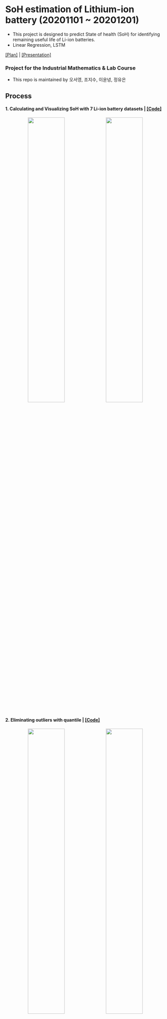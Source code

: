 # SoH estimation of Lithium-ion battery (20201101 ~ 20201201)
- This project is designed to predict State of health (SoH) for identifying remaining useful life of Li-ion batteries.
- Linear Regression, LSTM  

[[Plan]](https://github.com/OH-Seoyoung/SoH_estimation_of_Lithium-ion_battery/blob/master/Project_Plan.pdf) | [[Presentation]](https://github.com/OH-Seoyoung/SoH_estimation_of_Lithium-ion_battery/blob/master/Presentation.pdf)  

### Project for the Industrial Mathematics & Lab Course
- This repo is maintained by 오서영, 조지수, 이윤녕, 정유은  

## Process  
#### **1**. Calculating and Visualizing SoH with 7 Li-ion battery datasets | [[Code]](https://github.com/OH-Seoyoung/SoH_estimation_of_Lithium-ion_battery/blob/master/1_Calculation_and_Visulaliztion_of_SoH/Calculation_and_Visualization_of_SoH.ipynb)  

<div align="center">
<img src="https://github.com/OH-Seoyoung/SoH_estimation_of_Lithium-ion_battery/blob/master/1_Calculation_and_Visulaliztion_of_SoH/fig/SoH_B05.jpg?raw=True" width="48%">
<img src="https://github.com/OH-Seoyoung/SoH_estimation_of_Lithium-ion_battery/blob/master/1_Calculation_and_Visulaliztion_of_SoH/fig/SoH_B47.jpg?raw=True" width="48%"> <br>
</div>  

#### **2**. Eliminating outliers with quantile | [[Code]](https://github.com/OH-Seoyoung/SoH_estimation_of_Lithium-ion_battery/blob/master/2_Elimination_of_outliers/Calculation_and_Visualization_of_refined_SoH.ipynb)  

<div align="center">
<img src="https://github.com/OH-Seoyoung/SoH_estimation_of_Lithium-ion_battery/blob/master/2_Elimination_of_outliers/fig/A_group.jpg?raw=True" width="48%">
<img src="https://github.com/OH-Seoyoung/SoH_estimation_of_Lithium-ion_battery/blob/master/2_Elimination_of_outliers/fig/C_group.jpg?raw=True" width="48%"> <br>
</div>  

#### **3**. Linear Regression | [[Code]](https://github.com/OH-Seoyoung/SoH_estimation_of_Lithium-ion_battery/blob/master/3_Linear_Regresssion_with_SoH/SoH_estimation_with_Linear_Regression.m)  

- Start at **50%** Cycle
<div align="center">
<img src="https://github.com/OH-Seoyoung/SoH_estimation_of_Lithium-ion_battery/blob/master/3_Linear_Regresssion_with_SoH/fig/50%25/B05_Linear.jpg?raw=True" width="48%">
<img src="https://github.com/OH-Seoyoung/SoH_estimation_of_Lithium-ion_battery/blob/master/3_Linear_Regresssion_with_SoH/fig/50%25/B47_Linear.jpg?raw=True" width="48%"> <br>
</div>  

- Start at **70%** Cycle
<div align="center">
<img src="https://github.com/OH-Seoyoung/SoH_estimation_of_Lithium-ion_battery/blob/master/3_Linear_Regresssion_with_SoH/fig/70%25/B05_Linear.jpg?raw=True" width="48%">
<img src="https://github.com/OH-Seoyoung/SoH_estimation_of_Lithium-ion_battery/blob/master/3_Linear_Regresssion_with_SoH/fig/70%25/B47_Linear.jpg?raw=True" width="48%"> <br>
</div>  

#### **4**. Long Short Term Memory | [[Code]](https://github.com/OH-Seoyoung/SoH_estimation_of_Lithium-ion_battery/blob/master/4_LSTM_with_SoH/SoH_estimation_with_LSTM.ipynb)
- Start at **50%** Cycle
<div align="center">
<img src="https://github.com/OH-Seoyoung/SoH_estimation_of_Lithium-ion_battery/blob/master/4_LSTM_with_SoH/50%25/fig/B05_LSTM.jpg?raw=True" width="48%">
<img src="https://github.com/OH-Seoyoung/SoH_estimation_of_Lithium-ion_battery/blob/master/4_LSTM_with_SoH/50%25/fig/B47_LSTM.jpg?raw=True" width="48%"> <br>
</div>  

- Start at **70%** Cycle
<div align="center">
<img src="https://github.com/OH-Seoyoung/SoH_estimation_of_Lithium-ion_battery/blob/master/4_LSTM_with_SoH/70%25/fig/B05_LSTM.jpg?raw=True" width="48%">
<img src="https://github.com/OH-Seoyoung/SoH_estimation_of_Lithium-ion_battery/blob/master/4_LSTM_with_SoH/70%25/fig/B47_LSTM.jpg?raw=True" width="48%"> <br>
</div>  

## Results
<img src="https://github.com/OH-Seoyoung/SoH_estimation_of_Lithium-ion_battery/blob/master/Results.jpg?raw=True" width="100%">

## Dataset  

```
[1] NASA Prognostic Center: Experiments on Li-ion Batteries, https://ti.arc.nasa.gov/tech/dash/groups/pcoe/prognostic-data-repository/ 
```
